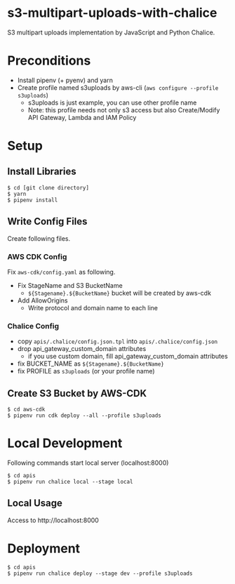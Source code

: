 # s3-multipart-uploads-with-chalice

S3 multipart uploads implementation by JavaScript and Python Chalice.

# Preconditions

- Install pipenv (+ pyenv) and yarn
- Create profile named s3uploads by aws-cli (`aws configure --profile s3uploads`)
  - s3uploads is just example, you can use other profile name
  - Note: this profile needs not only s3 access but also Create/Modify API Gateway, Lambda and IAM Policy


# Setup

## Install Libraries

```
$ cd [git clone directory]
$ yarn
$ pipenv install
```

## Write Config Files

Create following files.


### AWS CDK Config

Fix `aws-cdk/config.yaml` as following.

- Fix StageName and S3 BucketName
  - `${Stagename}.${BucketName}` bucket will be created by aws-cdk
- Add AllowOrigins
  - Write protocol and domain name to each line


### Chalice Config

- copy `apis/.chalice/config.json.tpl` into `apis/.chalice/config.json`
- drop api_gateway_custom_domain attributes
  - if you use custom domain, fill api_gateway_custom_domain attributes
- fix BUCKET_NAME as `${Stagename}.${BucketName}`
- fix PROFILE as `s3uploads` (or your profile name)


## Create S3 Bucket by AWS-CDK

```
$ cd aws-cdk
$ pipenv run cdk deploy --all --profile s3uploads
```

# Local Development

Following commands start local server (localhost:8000)

```
$ cd apis
$ pipenv run chalice local --stage local
```


## Local Usage

Access to http://localhost:8000


# Deployment

```
$ cd apis
$ pipenv run chalice deploy --stage dev --profile s3uploads
```
